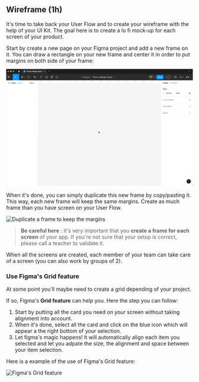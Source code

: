 ## Wireframe (1h)

It's time to take back your User Flow and to create your wireframe with the help of your UI Kit. The goal here is to create a lo fi mock-up for each screen of your product.

Start by create a new page on your Figma project and add a new frame on it. You can draw a rectangle on your new frame and center it in order to put margins on both side of your frame:

![Adding margins on both side of the frame](https://raw.githubusercontent.com/lewagon/fullstack-images/master/frontend/pds_wireframe_create_frame_with_margins.gif)

When it's done, you can simply duplicate this new frame by copy/pasting it. This way, each new frame will keep the same margins. Create as much frame than you have screen on your User Flow.

![Duplicate a frame to keep the margins](https://raw.githubusercontent.com/lewagon/fullstack-images/master/frontend/pds_wireframe_duplicate_screen.gif)


> **Be careful here** : it's very important that you **create a frame for each screen** of your app. If you're not sure that your setup is correct, please call a teacher to validate it.

When all the screens are created, each member of your team can take care of a screen (you can also work by groups of 2).

### Use Figma's Grid feature

At some point you'll maybe need to create a grid depending of your project.

If so, Figma's **Grid feature** can help you. Here the step you can follow:

1. Start by putting all the card you need on your screen without taking alignment into account.
1. When it's done, select all the card and click on the blue icon which will appear a the right bottom of your selection.
1. Let figma's magic happens! It will automatically align each item you selected and let you adpate the size, the alignment and space between your item selection.

Here is a example of the use of Figma's Grid feature:

![Figma's Grid feature](https://raw.githubusercontent.com/lewagon/fullstack-images/master/frontend/pds_wireframe_grid.gif)

